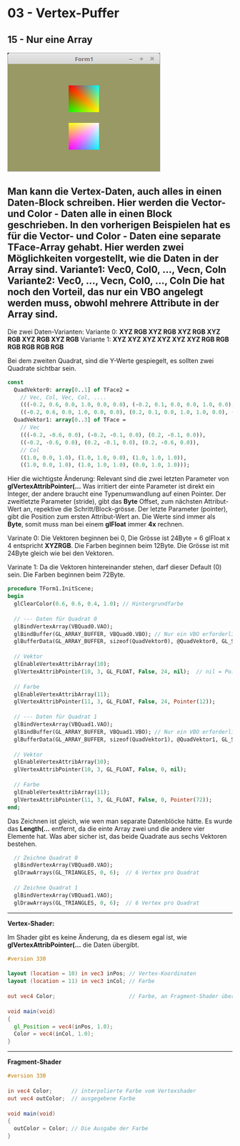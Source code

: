 # 03 - Vertex-Puffer
## 15 - Nur eine Array

![image.png](image.png)

Man kann die Vertex-Daten, auch alles in einen Daten-Block schreiben. Hier werden die Vector- und Color - Daten alle in einen Block geschrieben.
In den vorherigen Beispielen hat es für die Vector- und  Color - Daten eine separate TFace-Array gehabt.
Hier werden zwei Möglichkeiten vorgestellt, wie die Daten in der Array sind.
Variante1: <b>Vec0, Col0, ..., Vecn, Coln</b>
Variante2: <b>Vec0, ..., Vecn, Col0, ..., Coln</b>
Die hat noch den Vorteil, das nur ein <b>VBO</b> angelegt werden muss, obwohl mehrere Attribute in der Array sind.
---
Die zwei Daten-Varianten:
Variante 0: <b>XYZ RGB XYZ RGB XYZ RGB XYZ RGB XYZ RGB XYZ RGB</b>
Variante 1: <b>XYZ XYZ XYZ XYZ XYZ XYZ RGB RGB RGB RGB RGB RGB</b>

Bei dem zweiten Quadrat, sind die Y-Werte gespiegelt, es sollten zwei Quadrate sichtbar sein.

```pascal
const
  QuadVektor0: array[0..1] of TFace2 =
    // Vec, Col, Vec, Col, ....
    (((-0.2, 0.6, 0.0, 1.0, 0.0, 0.0), (-0.2, 0.1, 0.0, 0.0, 1.0, 0.0), (0.2, 0.1, 0.0, 1.0, 1.0, 0.0)),
    ((-0.2, 0.6, 0.0, 1.0, 0.0, 0.0), (0.2, 0.1, 0.0, 1.0, 1.0, 0.0), (0.2, 0.6, 0.0, 0.0, 1.0, 1.0)));
  QuadVektor1: array[0..3] of TFace =
    // Vec
    (((-0.2, -0.6, 0.0), (-0.2, -0.1, 0.0), (0.2, -0.1, 0.0)),
    ((-0.2, -0.6, 0.0), (0.2, -0.1, 0.0), (0.2, -0.6, 0.0)),
    // Col
    ((1.0, 0.0, 1.0), (1.0, 1.0, 0.0), (1.0, 1.0, 1.0)),
    ((1.0, 0.0, 1.0), (1.0, 1.0, 1.0), (0.0, 1.0, 1.0)));
```

Hier die wichtigste Änderung:
Relevant sind die zwei letzten Parameter von <b>glVertexAttribPointer(...</b>
Was irritiert der einte Parameter ist direkt ein Integer, der andere braucht eine Typenumwandlung auf einen Pointer.
Der zweitletzte Parameter (stride), gibt das <b>Byte</b> Offset, zum nächsten Attribut-Wert an, repektive die Schritt/Block-grösse.
Der letzte Parameter (pointer), gibt die Position zum ersten Attribut-Wert an.
Die Werte sind immer als <b>Byte</b>, somit muss man bei einem <b>glFloat</b> immer <b>4x</b> rechnen.

Varinate 0:
Die Vektoren beginnen bei 0, Die Grösse ist 24Byte = 6 glFloat x 4 entspricht <b>XYZRGB</b>.
Die Farben beginnen beim 12Byte. Die Grösse ist mit 24Byte gleich wie bei den Vektoren.

Varinate 1:
Da die Vektoren hintereinander stehen, darf dieser Default (0) sein.
Die Farben beginnen beim 72Byte.

```pascal
procedure TForm1.InitScene;
begin
  glClearColor(0.6, 0.6, 0.4, 1.0); // Hintergrundfarbe

  // --- Daten für Quadrat 0
  glBindVertexArray(VBQuad0.VAO);
  glBindBuffer(GL_ARRAY_BUFFER, VBQuad0.VBO); // Nur ein VBO erforderlich
  glBufferData(GL_ARRAY_BUFFER, sizeof(QuadVektor0), @QuadVektor0, GL_STATIC_DRAW);

  // Vektor
  glEnableVertexAttribArray(10);
  glVertexAttribPointer(10, 3, GL_FLOAT, False, 24, nil);  // nil = Pointer(0)

  // Farbe
  glEnableVertexAttribArray(11);
  glVertexAttribPointer(11, 3, GL_FLOAT, False, 24, Pointer(12));

  // --- Daten für Quadrat 1
  glBindVertexArray(VBQuad1.VAO);
  glBindBuffer(GL_ARRAY_BUFFER, VBQuad1.VBO); // Nur ein VBO erforderlich
  glBufferData(GL_ARRAY_BUFFER, sizeof(QuadVektor1), @QuadVektor1, GL_STATIC_DRAW);

  // Vektor
  glEnableVertexAttribArray(10);
  glVertexAttribPointer(10, 3, GL_FLOAT, False, 0, nil);

  // Farbe
  glEnableVertexAttribArray(11);
  glVertexAttribPointer(11, 3, GL_FLOAT, False, 0, Pointer(72));
end;
```

Das Zeichnen ist gleich, wie wen man separate Datenblöcke hätte. 
Es wurde das <b>Length(...</b> entfernt, da die einte Array zwei und die andere vier Elemente hat.
Was aber sicher ist, das beide Quadrate aus sechs Vektoren bestehen.

```pascal
  // Zeichne Quadrat 0
  glBindVertexArray(VBQuad0.VAO);
  glDrawArrays(GL_TRIANGLES, 0, 6);  // 6 Vertex pro Quadrat

  // Zeichne Quadrat 1
  glBindVertexArray(VBQuad1.VAO);
  glDrawArrays(GL_TRIANGLES, 0, 6);  // 6 Vertex pro Quadrat
```

---
<b>Vertex-Shader:</b>

Im Shader gibt es keine Änderung, da es diesem egal ist, wie <b>glVertexAttribPointer(...</b> die Daten übergibt.

```glsl
#version 330

layout (location = 10) in vec3 inPos; // Vertex-Koordinaten
layout (location = 11) in vec3 inCol; // Farbe

out vec4 Color;                       // Farbe, an Fragment-Shader übergeben

void main(void)
{
  gl_Position = vec4(inPos, 1.0);
  Color = vec4(inCol, 1.0);
}

```

---
<b>Fragment-Shader</b>

```glsl
#version 330

in vec4 Color;      // interpolierte Farbe vom Vertexshader
out vec4 outColor;  // ausgegebene Farbe

void main(void)
{
  outColor = Color; // Die Ausgabe der Farbe
}

```


